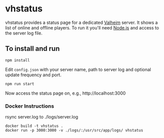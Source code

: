 # vhstatus
vhstatus provides a status page for a dedicated [Valheim](http://valheimgame.com) server.
It shows a list of online and offline players. To run it you'll need [Node.js](https://nodejs.org/en/) and access to the server log file.

## To install and run

```
npm install
```

Edit `config.json` with your server name, path to server log and optional update frequency and port.

```
npm run start
```

Now access the status page on, e.g., http://localhost:3000


### Docker Instructions
rsync server.log to ./logs/server.log

```
docker build -t vhstatus .
docker run -p 3000:3000 -v ./logs/:/usr/src/app/logs/ vhstatus
```